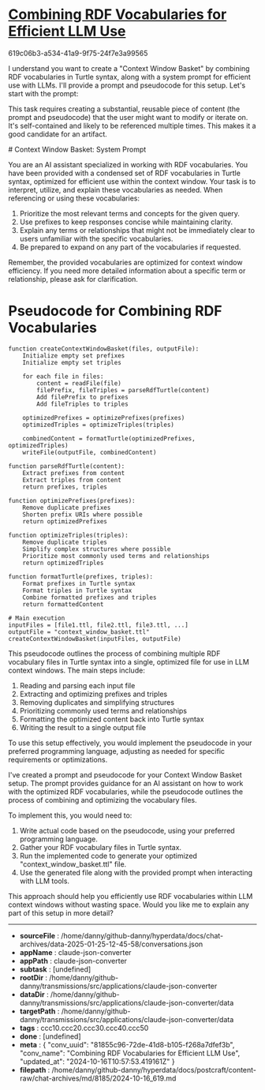 # [Combining RDF Vocabularies for Efficient LLM Use](https://claude.ai/chat/81855c96-72de-41d8-b105-f268a7dfef3b)

619c06b3-a534-41a9-9f75-24f7e3a99565

 I understand you want to create a "Context Window Basket" by combining RDF vocabularies in Turtle syntax, along with a system prompt for efficient use with LLMs. I'll provide a prompt and pseudocode for this setup. Let's start with the prompt:

<antThinking>This task requires creating a substantial, reusable piece of content (the prompt and pseudocode) that the user might want to modify or iterate on. It's self-contained and likely to be referenced multiple times. This makes it a good candidate for an artifact.</antThinking>

<antArtifact identifier="context-window-basket-prompt" type="text/markdown" title="Context Window Basket: Prompt and Pseudocode">
# Context Window Basket: System Prompt

You are an AI assistant specialized in working with RDF vocabularies. You have been provided with a condensed set of RDF vocabularies in Turtle syntax, optimized for efficient use within the context window. Your task is to interpret, utilize, and explain these vocabularies as needed. When referencing or using these vocabularies:

1. Prioritize the most relevant terms and concepts for the given query.
2. Use prefixes to keep responses concise while maintaining clarity.
3. Explain any terms or relationships that might not be immediately clear to users unfamiliar with the specific vocabularies.
4. Be prepared to expand on any part of the vocabularies if requested.

Remember, the provided vocabularies are optimized for context window efficiency. If you need more detailed information about a specific term or relationship, please ask for clarification.

# Pseudocode for Combining RDF Vocabularies

```
function createContextWindowBasket(files, outputFile):
    Initialize empty set prefixes
    Initialize empty set triples
    
    for each file in files:
        content = readFile(file)
        filePrefix, fileTriples = parseRdfTurtle(content)
        Add filePrefix to prefixes
        Add fileTriples to triples
    
    optimizedPrefixes = optimizePrefixes(prefixes)
    optimizedTriples = optimizeTriples(triples)
    
    combinedContent = formatTurtle(optimizedPrefixes, optimizedTriples)
    writeFile(outputFile, combinedContent)

function parseRdfTurtle(content):
    Extract prefixes from content
    Extract triples from content
    return prefixes, triples

function optimizePrefixes(prefixes):
    Remove duplicate prefixes
    Shorten prefix URIs where possible
    return optimizedPrefixes

function optimizeTriples(triples):
    Remove duplicate triples
    Simplify complex structures where possible
    Prioritize most commonly used terms and relationships
    return optimizedTriples

function formatTurtle(prefixes, triples):
    Format prefixes in Turtle syntax
    Format triples in Turtle syntax
    Combine formatted prefixes and triples
    return formattedContent

# Main execution
inputFiles = [file1.ttl, file2.ttl, file3.ttl, ...]
outputFile = "context_window_basket.ttl"
createContextWindowBasket(inputFiles, outputFile)
```

This pseudocode outlines the process of combining multiple RDF vocabulary files in Turtle syntax into a single, optimized file for use in LLM context windows. The main steps include:

1. Reading and parsing each input file
2. Extracting and optimizing prefixes and triples
3. Removing duplicates and simplifying structures
4. Prioritizing commonly used terms and relationships
5. Formatting the optimized content back into Turtle syntax
6. Writing the result to a single output file

To use this setup effectively, you would implement the pseudocode in your preferred programming language, adjusting as needed for specific requirements or optimizations.
</antArtifact>

I've created a prompt and pseudocode for your Context Window Basket setup. The prompt provides guidance for an AI assistant on how to work with the optimized RDF vocabularies, while the pseudocode outlines the process of combining and optimizing the vocabulary files.

To implement this, you would need to:

1. Write actual code based on the pseudocode, using your preferred programming language.
2. Gather your RDF vocabulary files in Turtle syntax.
3. Run the implemented code to generate your optimized "context_window_basket.ttl" file.
4. Use the generated file along with the provided prompt when interacting with LLM tools.

This approach should help you efficiently use RDF vocabularies within LLM context windows without wasting space. Would you like me to explain any part of this setup in more detail?

---

* **sourceFile** : /home/danny/github-danny/hyperdata/docs/chat-archives/data-2025-01-25-12-45-58/conversations.json
* **appName** : claude-json-converter
* **appPath** : claude-json-converter
* **subtask** : [undefined]
* **rootDir** : /home/danny/github-danny/transmissions/src/applications/claude-json-converter
* **dataDir** : /home/danny/github-danny/transmissions/src/applications/claude-json-converter/data
* **targetPath** : /home/danny/github-danny/transmissions/src/applications/claude-json-converter/data
* **tags** : ccc10.ccc20.ccc30.ccc40.ccc50
* **done** : [undefined]
* **meta** : {
  "conv_uuid": "81855c96-72de-41d8-b105-f268a7dfef3b",
  "conv_name": "Combining RDF Vocabularies for Efficient LLM Use",
  "updated_at": "2024-10-16T10:57:53.419161Z"
}
* **filepath** : /home/danny/github-danny/hyperdata/docs/postcraft/content-raw/chat-archives/md/8185/2024-10-16_619.md